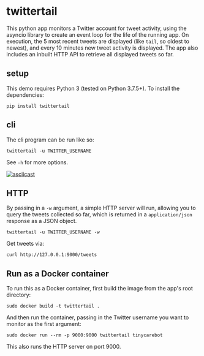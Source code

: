 # twittertail

This python app monitors a Twitter account for tweet activity, using the asyncio library to create an event loop for the life of the running app. On execution, the 5 most recent tweets are displayed (like `tail`, so oldest to newest), and every 10 minutes new tweet activity is displayed. The app also includes an inbuilt HTTP API to retrieve all displayed tweets so far.

## setup

This demo requires Python 3 (tested on Python 3.7.5+). To install the dependencies:

```
pip install twittertail
```

## cli

The cli program can be run like so:

```
twittertail -u TWITTER_USERNAME
```

See `-h` for more options.

[![asciicast](https://asciinema.org/a/XSoCw81l7iErqygL0NVBatdgQ.png)](https://asciinema.org/a/XSoCw81l7iErqygL0NVBatdgQ)

## HTTP

By passing in a `-w` argument, a simple HTTP server will run, allowing you to query the tweets collected so far, which is returned in a `application/json` response as a JSON object.

```
twittertail -u TWITTER_USERNAME -w
```

Get tweets via:

```
curl http://127.0.0.1:9000/tweets
```

## Run as a Docker container

To run this as a Docker container, first build the image from the app's root directory:

```
sudo docker build -t twittertail .
```

And then run the container, passing in the Twitter username you want to monitor as the first argument:

```
sudo docker run --rm -p 9000:9000 twittertail tinycarebot
```

This also runs the HTTP server on port 9000.